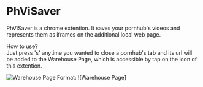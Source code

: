 # PhViSaver
PhViSaver is a chrome extention. It saves your pornhub's videos and represents them as iframes on the additional local web page. 

How to use? <br>
Just press 's' anytime you wanted to close a pornhub's tab and its url will be added to the Warehouse Page, which is accessible by tap on the icon of this extention.

![Warehouse Page](https://user-images.githubusercontent.com/61901844/115965588-a2033880-a532-11eb-9f6b-c297b4b337f0.jpg)
Format: ![Warehouse Page]
